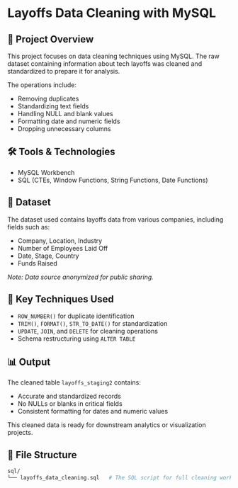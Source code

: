# Layoffs Data Cleaning with MySQL

## 🧹 Project Overview

This project focuses on data cleaning techniques using MySQL. The raw dataset containing information about tech layoffs was cleaned and standardized to prepare it for analysis.

The operations include:
- Removing duplicates
- Standardizing text fields
- Handling NULL and blank values
- Formatting date and numeric fields
- Dropping unnecessary columns

## 🛠️ Tools & Technologies
- MySQL Workbench
- SQL (CTEs, Window Functions, String Functions, Date Functions)

## 📁 Dataset
The dataset used contains layoffs data from various companies, including fields such as:
- Company, Location, Industry
- Number of Employees Laid Off
- Date, Stage, Country
- Funds Raised

*Note: Data source anonymized for public sharing.*

## 🧠 Key Techniques Used
- `ROW_NUMBER()` for duplicate identification
- `TRIM()`, `FORMAT()`, `STR_TO_DATE()` for standardization
- `UPDATE`, `JOIN`, and `DELETE` for cleaning operations
- Schema restructuring using `ALTER TABLE`

## 📊 Output
The cleaned table `layoffs_staging2` contains:
- Accurate and standardized records
- No NULLs or blanks in critical fields
- Consistent formatting for dates and numeric values

This cleaned data is ready for downstream analytics or visualization projects.

## 📂 File Structure
```bash
sql/
└── layoffs_data_cleaning.sql   # The SQL script for full cleaning workflow

